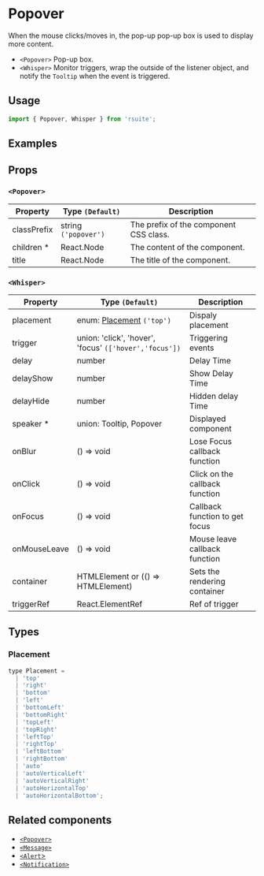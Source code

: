 # Popover

When the mouse clicks/moves in, the pop-up pop-up box is used to display more content.

* `<Popover>` Pop-up box.
* `<Whisper>` Monitor triggers, wrap the outside of the listener object, and notify the `Tooltip` when the event is triggered.

## Usage

```js
import { Popover, Whisper } from 'rsuite';
```

## Examples

<!--{demo}-->

## Props

### `<Popover>`

| Property    | Type `(Default)`     | Description                            |
| ----------- | -------------------- | -------------------------------------- |
| classPrefix | string `('popover')` | The prefix of the component CSS class. |
| children \* | React.Node           | The content of the component.          |
| title       | React.Node           | The title of the component.            |

### `<Whisper>`

| Property     | Type `(Default)`                                       | Description                    |
| ------------ | ------------------------------------------------------ | ------------------------------ |
| placement    | enum: [Placement](#Placement) `('top')`                | Dispaly placement              |
| trigger      | union: 'click', 'hover', 'focus' `(['hover','focus'])` | Triggering events              |
| delay        | number                                                 | Delay Time                     |
| delayShow    | number                                                 | Show Delay Time                |
| delayHide    | number                                                 | Hidden delay Time              |
| speaker \*   | union: Tooltip, Popover                                | Displayed component            |
| onBlur       | () => void                                             | Lose Focus callback function   |
| onClick      | () => void                                             | Click on the callback function |
| onFocus      | () => void                                             | Callback function to get focus |
| onMouseLeave | () => void                                             | Mouse leave callback function  |
| container    | HTMLElement or (() => HTMLElement)                     | Sets the rendering container   |
| triggerRef   | React.ElementRef                                       | Ref of trigger                 |


## Types

### Placement

```js
type Placement =
  | 'top'
  | 'right'
  | 'bottom'
  | 'left'
  | 'bottomLeft'
  | 'bottomRight'
  | 'topLeft'
  | 'topRight'
  | 'leftTop'
  | 'rightTop'
  | 'leftBottom'
  | 'rightBottom'
  | 'auto'
  | 'autoVerticalLeft'
  | 'autoVerticalRight'
  | 'autoHorizontalTop'
  | 'autoHorizontalBottom';
```

## Related components

* [`<Popover>`](./popover)
* [`<Message>`](./message)
* [`<Alert`>](./alert)
* [`<Notification>`](./notification)

